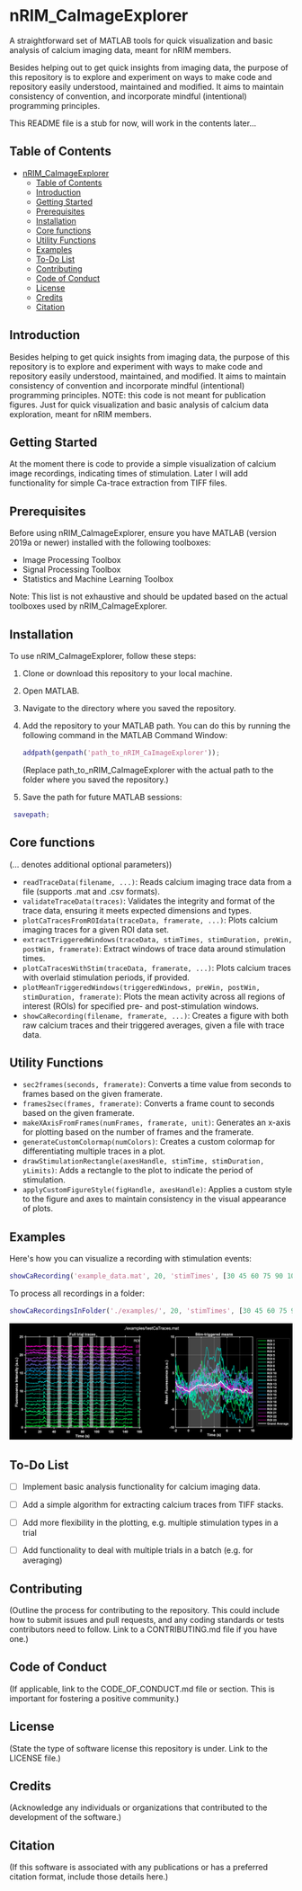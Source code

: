 # nRIM_CaImageExplorer
A straightforward set of MATLAB tools for quick visualization and basic analysis of calcium imaging data, meant for nRIM members.

Besides helping out to get quick insights from imaging data, the purpose of this repository is to explore and experiment on ways to make code and repository easily understood, maintained and modified. It aims to maintain consistency of convention, and incorporate mindful (intentional) programming principles.

This README file is a stub for now, will work in the contents later... 

## Table of Contents
- [nRIM\_CaImageExplorer](#nrim_caimageexplorer)
  - [Table of Contents](#table-of-contents)
  - [Introduction](#introduction)
  - [Getting Started](#getting-started)
  - [Prerequisites](#prerequisites)
  - [Installation](#installation)
  - [Core functions](#core-functions)
  - [Utility Functions](#utility-functions)
  - [Examples](#examples)
  - [To-Do List](#to-do-list)
  - [Contributing](#contributing)
  - [Code of Conduct](#code-of-conduct)
  - [License](#license)
  - [Credits](#credits)
  - [Citation](#citation)

## Introduction
Besides helping to get quick insights from imaging data, the purpose of this repository is to explore and experiment with ways to make code and repository easily understood, maintained, and modified. It aims to maintain consistency of convention and incorporate mindful (intentional) programming principles.
NOTE: this code is not meant for publication figures. Just for quick visualization and basic analysis of calcium data exploration, meant for nRIM members.

## Getting Started
At the moment there is code to provide a simple visualization of calcium image recordings, indicating times of stimulation. Later I will add functionality for simple Ca-trace extraction from TIFF files.

## Prerequisites
Before using nRIM_CaImageExplorer, ensure you have MATLAB (version 2019a or newer) installed with the following toolboxes:
- Image Processing Toolbox
- Signal Processing Toolbox
- Statistics and Machine Learning Toolbox

Note: This list is not exhaustive and should be updated based on the actual toolboxes used by nRIM_CaImageExplorer.

## Installation

To use nRIM_CaImageExplorer, follow these steps:

1. Clone or download this repository to your local machine.
2. Open MATLAB.
3. Navigate to the directory where you saved the repository.
4. Add the repository to your MATLAB path. You can do this by running the following command in the MATLAB Command Window:

   ```matlab
   addpath(genpath('path_to_nRIM_CaImageExplorer'));
   ```
   (Replace path_to_nRIM_CaImageExplorer with the actual path to the folder where you saved the repository.)
   
5. Save the path for future MATLAB sessions:
  ```matlab
   savepath;
   ```


## Core functions
(... denotes additional optional parameters))

- `readTraceData(filename, ...)`: Reads calcium imaging trace data from a file (supports .mat and .csv formats).
- `validateTraceData(traces)`: Validates the integrity and format of the trace data, ensuring it meets expected dimensions and types.
- `plotCaTracesFromROIdata(traceData, framerate, ...)`: Plots calcium imaging traces for a given ROI data set.
- `extractTriggeredWindows(traceData, stimTimes, stimDuration, preWin, postWin, framerate)`: Extract windows of trace data around stimulation times.
- `plotCaTracesWithStim(traceData, framerate, ...)`: Plots calcium traces with overlaid stimulation periods, if provided.
- `plotMeanTriggeredWindows(triggeredWindows, preWin, postWin, stimDuration, framerate)`: Plots the mean activity across all regions of interest (ROIs) for specified pre- and post-stimulation windows.
- `showCaRecording(filename, framerate, ...)`: Creates a figure with both raw calcium traces and their triggered averages, given a file with trace data.



## Utility Functions

- `sec2frames(seconds, framerate)`: Converts a time value from seconds to frames based on the given framerate.
- `frames2sec(frames, framerate)`: Converts a frame count to seconds based on the given framerate.
- `makeXAxisFromFrames(numFrames, framerate, unit)`: Generates an x-axis for plotting based on the number of frames and the framerate.
- `generateCustomColormap(numColors)`: Creates a custom colormap for differentiating multiple traces in a plot.
- `drawStimulationRectangle(axesHandle, stimTime, stimDuration, yLimits)`: Adds a rectangle to the plot to indicate the period of stimulation.
- `applyCustomFigureStyle(figHandle, axesHandle)`: Applies a custom style to the figure and axes to maintain consistency in the visual appearance of plots.


## Examples


Here's how you can visualize a recording with stimulation events:

```matlab
showCaRecording('example_data.mat', 20, 'stimTimes', [30 45 60 75 90 105 120], 'stimDuration', 5, 'preWin', 2, 'postWin', 5);
```
To process all recordings in a folder:
```matlab
showCaRecordingsInFolder('./examples/', 20, 'stimTimes', [30 45 60 75 90 105 120], 'stimDuration', 5, 'preWin', 2, 'postWin', 5);
```

![Example Output](assets/CaImageExplorer_output1.png "Example of output for showCaRecording")



## To-Do List

- [ ] Implement basic analysis functionality for calcium imaging data.
- [ ] Add a simple algorithm for extracting calcium traces from TIFF stacks.
- [ ] Add more flexibility in the plotting, e.g. multiple stimulation types in a trial
- [ ] Add functionality to deal with multiple trials in a batch (e.g. for averaging)


## Contributing
(Outline the process for contributing to the repository. This could include how to submit issues and pull requests, and any coding standards or tests contributors need to follow. Link to a CONTRIBUTING.md file if you have one.)

## Code of Conduct
(If applicable, link to the CODE_OF_CONDUCT.md file or section. This is important for fostering a positive community.)

## License
(State the type of software license this repository is under. Link to the LICENSE file.)

## Credits
(Acknowledge any individuals or organizations that contributed to the development of the software.)

## Citation
(If this software is associated with any publications or has a preferred citation format, include those details here.)
